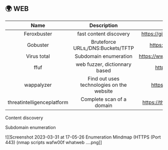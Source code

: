 ## 🌍 WEB

|           Name            |                Description                |                 Source                  |
|:-------------------------:|:-----------------------------------------:|:---------------------------------------:|
|        Feroxbuster        |          fast content discovery           |  https://github.com/epi052/feroxbuster  |
|         Gobuster          |     Bruteforce URLs,/DNS:Buckets/TFTP     |     https://github.com/OJ/gobuster      |
|        Virus total        |           Subdomain enumeration           | https://www.virustotal.com/gui/home/url |
|           ffuf            |       web fuzzer, dictionnary based       |      https://github.com/ffuf/ffuf       |
|        wappalyzer         | Find out uses technologies on the website |       https://www.wappalyzer.com/       |
| threatintelligenceplatform |         Complete scan of a domain         | https://threatintelligenceplatform.com  |

Content discovery

Subdomain enumeration

![[Screenshot 2023-03-31 at 17-05-26 Enumeration Mindmap (HTTPS (Port 443) (nmap scripts wafw00f whatweb ….png]]